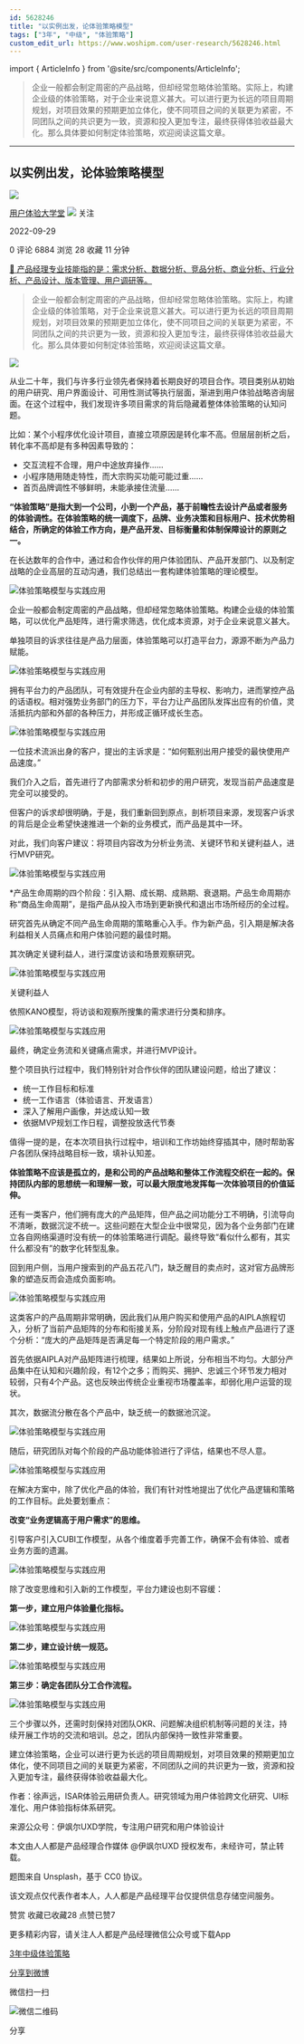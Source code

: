 ```yaml
---
id: 5628246
title: "以实例出发，论体验策略模型"
tags: ["3年", "中级", "体验策略"]
custom_edit_url: https://www.woshipm.com/user-research/5628246.html
---
```

import { ArticleInfo } from '@site/src/components/ArticleInfo';

<ArticleInfo
    author="用户体验大学堂"
    authorLink="https://www.woshipm.com/u/830326"
    published="2022-09-29"
    views={6884}
    comments={0}
    collects={28}
/>

> 企业一般都会制定周密的产品战略，但却经常忽略体验策略。实际上，构建企业级的体验策略，对于企业来说意义甚大。可以进行更为长远的项目周期规划，对项目效果的预期更加立体化，使不同项目之间的关联更为紧密，不同团队之间的共识更为一致，资源和投入更加专注，最终获得体验收益最大化。那么具体要如何制定体验策略，欢迎阅读这篇文章。

---

## 以实例出发，论体验策略模型

[![](https://static.woshipm.com/view/woshipm_api_def_20240102145427_5391.jpg?imageView2/1/w/72/h/72/q/100)](https://www.woshipm.com/u/830326)

[用户体验大学堂](https://www.woshipm.com/u/830326) ![](https://static.woshipm.com/tag/1122_1@2x.png) 关注

2022-09-29

0 评论 6884 浏览 28 收藏 11 分钟

[🔗 产品经理专业技能指的是：需求分析、数据分析、竞品分析、商业分析、行业分析、产品设计、版本管理、用户调研等。](https://ke.qidianla.com/courses/90pm)

> 企业一般都会制定周密的产品战略，但却经常忽略体验策略。实际上，构建企业级的体验策略，对于企业来说意义甚大。可以进行更为长远的项目周期规划，对项目效果的预期更加立体化，使不同项目之间的关联更为紧密，不同团队之间的共识更为一致，资源和投入更加专注，最终获得体验收益最大化。那么具体要如何制定体验策略，欢迎阅读这篇文章。

![](https://image.woshipm.com/wp-files/2022/09/54fNktnPkvfa0l8U72ul.jpg)

从业二十年，我们与许多行业领先者保持着长期良好的项目合作。项目类别从初始的用户研究、用户界面设计、可用性测试等执行层面，渐进到用户体验战略咨询层面。在这个过程中，我们发现许多项目需求的背后隐藏着整体体验策略的认知问题。

比如：某个小程序优化设计项目，直接立项原因是转化率不高。但层层剖析之后，转化率不高却是有多种因素导致的：

*   交互流程不合理，用户中途放弃操作……
*   小程序随用随走特性，而大宗购买功能可能过重……
*   首页品牌调性不够鲜明，未能承接住流量……

**“体验策略”是指大到一个公司，小到一个产品，基于前瞻性去设计产品或者服务的体验调性。在体验策略的统一调度下，品牌、业务决策和目标用户、技术优势相结合，所确定的体验工作方向，是产品开发、目标衡量和体制保障设计的原则之一。**

在长达数年的合作中，通过和合作伙伴的用户体验团队、产品开发部门、以及制定战略的企业高层的互动沟通，我们总结出一套构建体验策略的理论模型。

![体验策略模型与实践应用](https://image.woshipm.com/wp-files/2022/09/aNm4TbaqmMgaF7W8HkeF.png)

企业一般都会制定周密的产品战略，但却经常忽略体验策略。构建企业级的体验策略，可以优化产品矩阵，进行需求筛选，优化成本资源，对于企业来说意义甚大。

单独项目的诉求往往是产品力层面，体验策略可以打造平台力，源源不断为产品力赋能。

![体验策略模型与实践应用](https://image.woshipm.com/wp-files/2022/09/QrFrtkNqxAoq7Tunq7gz.png)

拥有平台力的产品团队，可有效提升在企业内部的主导权、影响力，进而掌控产品的话语权。相对强势业务部门的压力下，平台力让产品团队发挥出应有的价值，灵活抵抗内部和外部的各种压力，并形成正循环成长生态。

![体验策略模型与实践应用](https://image.woshipm.com/wp-files/2022/09/yXPNqncEnEB7sTSzbSrN.png)

一位技术流派出身的客户，提出的主诉求是：“如何甄别出用户接受的最快使用产品速度。”

我们介入之后，首先进行了内部需求分析和初步的用户研究，发现当前产品速度是完全可以接受的。

但客户的诉求却很明确，于是，我们重新回到原点，剖析项目来源，发现客户诉求的背后是企业希望快速推进一个新的业务模式，而产品是其中一环。

对此，我们向客户建议：将项目内容改为分析业务流、关键环节和关键利益人，进行MVP研究。

![体验策略模型与实践应用](https://image.woshipm.com/wp-files/2022/09/tXGfhkTDZgMb2jMB3J2s.png)

\*产品生命周期的四个阶段：引入期、成长期、成熟期、衰退期。产品生命周期亦称“商品生命周期”，是指产品从投入市场到更新换代和退出市场所经历的全过程。

研究首先从确定不同产品生命周期的策略重心入手。作为新产品，引入期是解决各利益相关人员痛点和用户体验问题的最佳时期。

其次确定关键利益人，进行深度访谈和场景观察研究。

![体验策略模型与实践应用](https://image.woshipm.com/wp-files/2022/09/2ujupRfd7olgSwerhAOp.png)

关键利益人

依照KANO模型，将访谈和观察所搜集的需求进行分类和排序。

![体验策略模型与实践应用](https://image.woshipm.com/wp-files/2022/09/d36jstJS8eysAuybVjsE.png)

最终，确定业务流和关键痛点需求，并进行MVP设计。

整个项目执行过程中，我们特别针对合作伙伴的团队建设问题，给出了建议：

*   统一工作目标和标准
*   统一工作语言（体验语言、开发语言）
*   深入了解用户画像，并达成认知一致
*   依据MVP规划工作日程，调整投放迭代节奏

值得一提的是，在本次项目执行过程中，培训和工作坊始终穿插其中，随时帮助客户各团队保持战略目标一致，填补认知差。

**体验策略不应该是孤立的，是和公司的产品战略和整体工作流程交织在一起的。保持团队内部的思想统一和理解一致，可以最大限度地发挥每一次体验项目的价值延伸。**

还有一类客户，他们拥有庞大的产品矩阵，但产品之间功能分工不明确，引流导向不清晰，数据沉淀不统一。这些问题在大型企业中很常见，因为各个业务部门在建立各自网络渠道时没有统一的体验策略进行调配。最终导致“看似什么都有，其实什么都没有”的数字化转型乱象。

回到用户侧，当用户搜索到的产品五花八门，缺乏醒目的卖点时，这对官方品牌形象的塑造反而会造成负面影响。

![体验策略模型与实践应用](https://image.woshipm.com/wp-files/2022/09/jqsAB9vCdGmcmxHVs9vX.png)

这类客户的产品周期非常明确，因此我们从用户购买和使用产品的AIPLA旅程切入，分析了当前产品矩阵的分布和衔接关系，分阶段对现有线上触点产品进行了逐个分析：“庞大的产品矩阵是否满足每一个特定阶段的用户需求。”

首先依据AIPLA对产品矩阵进行梳理，结果如上所说，分布相当不均匀。大部分产品集中在认知和兴趣阶段，有12个之多；而购买、拥护、忠诚三个环节发力相对较弱，只有4个产品。这也反映出传统企业重视市场覆盖率，却弱化用户运营的现状。

其次，数据流分散在各个产品中，缺乏统一的数据池沉淀。

![体验策略模型与实践应用](https://image.woshipm.com/wp-files/2022/09/hpFycHSNSaZiJ4IydCEg.png)

随后，研究团队对每个阶段的产品功能体验进行了评估，结果也不尽人意。

![体验策略模型与实践应用](https://image.woshipm.com/wp-files/2022/09/8LWkwV3CsnDfxn47Kk7x.png)

在解决方案中，除了优化产品的体验，我们有针对性地提出了优化产品逻辑和策略的工作目标。此处要划重点：

**改变“业务逻辑高于用户需求”的思维。**

引导客户引入CUBI工作模型，从各个维度着手完善工作，确保不会有体验、或者业务方面的遗漏。

![体验策略模型与实践应用](https://image.woshipm.com/wp-files/2022/09/2ChogR2zKyPfOCgoh7QN.png)

除了改变思维和引入新的工作模型，平台力建设也刻不容缓：

**第一步，建立用户体验量化指标。**

![体验策略模型与实践应用](https://image.woshipm.com/wp-files/2022/09/emaxACzjsWY5ejOR9h3v.png)

**第二步，建立设计统一规范。**

![体验策略模型与实践应用](https://image.woshipm.com/wp-files/2022/09/xbf3kmXTWzFW3zv2CHxc.png)

**第三步：确定各团队分工合作流程。**

![体验策略模型与实践应用](https://image.woshipm.com/wp-files/2022/09/5wMULNPi5sIgSdhXut0D.png)

三个步骤以外，还需时刻保持对团队OKR、问题解决组织机制等问题的关注，持续开展工作坊的交流和培训。总之，团队内部保持一致性非常重要。

建立体验策略，企业可以进行更为长远的项目周期规划，对项目效果的预期更加立体化，使不同项目之间的关联更为紧密，不同团队之间的共识更为一致，资源和投入更加专注，最终获得体验收益最大化。

作者：徐声远，ISAR体验云用研负责人。研究领域为用户体验跨文化研究、UI标准化、用户体验指标体系研究。

来源公众号：伊飒尔UXD学院，专注用户研究和用户体验设计

本文由人人都是产品经理合作媒体 @伊飒尔UXD 授权发布，未经许可，禁止转载。

题图来自 Unsplash，基于 CC0 协议。

该文观点仅代表作者本人，人人都是产品经理平台仅提供信息存储空间服务。

赞赏 收藏已收藏28 点赞已赞7

更多精彩内容，请关注人人都是产品经理微信公众号或下载App

[3年](https://www.woshipm.com/tag/3%e5%b9%b4)[中级](https://www.woshipm.com/tag/%e4%b8%ad%e7%ba%a7)[体验策略](https://www.woshipm.com/tag/%e4%bd%93%e9%aa%8c%e7%ad%96%e7%95%a5)

[分享到微博](https://service.weibo.com/share/share.php?appkey=2775287854&title=以实例出发，论体验策略模型&url=https://www.woshipm.com/user-research/5628246.html&pic=https://image.woshipm.com/wp-files/2022/09/54fNktnPkvfa0l8U72ul.jpg)

微信扫一扫

![微信二维码](https://api.pwmqr.com/qrcode/create/?url=https://www.woshipm.com/user-research/5628246.html)

分享